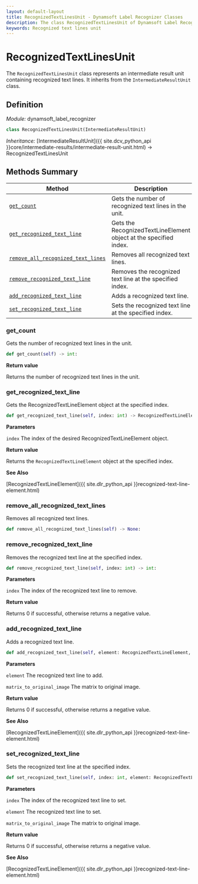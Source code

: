 ```yaml
---
layout: default-layout
title: RecognizedTextLinesUnit - Dynamsoft Label Recognizer Classes
description: The class RecognizedTextLinesUnit of Dynamsoft Label Recognizer represents an intermediate result unit containing recognized text lines.
keywords: Recognized text lines unit
---
```


# RecognizedTextLinesUnit

The `RecognizedTextLinesUnit` class represents an intermediate result unit containing recognized text lines. It inherits from the `IntermediateResultUnit` class.

## Definition

*Module:* dynamsoft_label_recognizer

```python
class RecognizedTextLinesUnit(IntermediateResultUnit)
```

*Inheritance:* [IntermediateResultUnit]({{ site.dcv_python_api }}core/intermediate-results/intermediate-result-unit.html) -> RecognizedTextLinesUnit

## Methods Summary

| Method               | Description |
|----------------------|-------------|
| [`get_count`](#get_count) | Gets the number of recognized text lines in the unit.|
| [`get_recognized_text_line`](#get_recognized_text_line) | Gets the RecognizedTextLineElement object at the specified index. |
| [`remove_all_recognized_text_lines`](#remove_all_recognized_text_lines) | Removes all recognized text lines. |
| [`remove_recognized_text_line`](#remove_recognized_text_line) | Removes the recognized text line at the specified index. |
| [`add_recognized_text_line`](#add_recognized_text_line) | Adds a recognized text line. |
| [`set_recognized_text_line`](#set_recognized_text_line) | Sets the recognized text line at the specified index. |


### get_count

Gets the number of recognized text lines in the unit.

```python
def get_count(self) -> int:
```

**Return value**

Returns the number of recognized text lines in the unit.

### get_recognized_text_line

Gets the RecognizedTextLineElement object at the specified index.

```python
def get_recognized_text_line(self, index: int) -> RecognizedTextLineElement:
```

**Parameters**

`index` The index of the desired RecognizedTextLineElement object.

**Return value**

Returns the `RecognizedTextLineElement` object at the specified index.

**See Also**

[RecognizedTextLineElement]({{ site.dlr_python_api }}recognized-text-line-element.html)

### remove_all_recognized_text_lines

Removes all recognized text lines.

```python
def remove_all_recognized_text_lines(self) -> None:
```

### remove_recognized_text_line

Removes the recognized text line at the specified index.

```python
def remove_recognized_text_line(self, index: int) -> int:
```

**Parameters**

`index` The index of the recognized text line to remove.

**Return value**

Returns 0 if successful, otherwise returns a negative value.

### add_recognized_text_line

Adds a recognized text line.

```python
def add_recognized_text_line(self, element: RecognizedTextLineElement, matrix_to_original_image: List[float] = IDENTITY_MATRIX) -> int:
```

**Parameters**

`element` The recognized text line to add.

`matrix_to_original_image` The matrix to original image.

**Return value**

Returns 0 if successful, otherwise returns a negative value.

**See Also**

[RecognizedTextLineElement]({{ site.dlr_python_api }}recognized-text-line-element.html)

### set_recognized_text_line

Sets the recognized text line at the specified index.

```python
def set_recognized_text_line(self, index: int, element: RecognizedTextLineElement, matrix_to_original_image: List[float] = IDENTITY_MATRIX) -> int:
```

**Parameters**

`index` The index of the recognized text line to set.

`element` The recognized text line to set.

`matrix_to_original_image` The matrix to original image.

**Return value**

Returns 0 if successful, otherwise returns a negative value.

**See Also**

[RecognizedTextLineElement]({{ site.dlr_python_api }}recognized-text-line-element.html)
